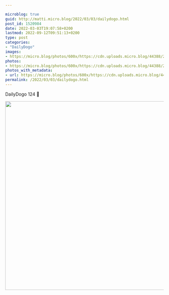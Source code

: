 ```yaml
---

microblog: true
guid: http://matti.micro.blog/2022/03/03/dailydogo.html
post_id: 1520984
date: 2022-03-03T19:07:58+0200
lastmod: 2022-09-12T09:51:13+0200
type: post
categories:
- "DailyDogo"
images:
- https://micro.blog/photos/600x/https://cdn.uploads.micro.blog/44388/2022/22f8108579.jpg
photos:
- https://micro.blog/photos/600x/https://cdn.uploads.micro.blog/44388/2022/22f8108579.jpg
photos_with_metadata:
- url: https://micro.blog/photos/600x/https://cdn.uploads.micro.blog/44388/2022/22f8108579.jpg
permalink: /2022/03/03/dailydogo.html
---
```

DailyDogo 124 🐶

<img src="https://micro.blog/photos/600x/https://blog.martin-haehnel.de/uploads/2022/22f8108579.jpg" width="600" height="600" alt="" />
